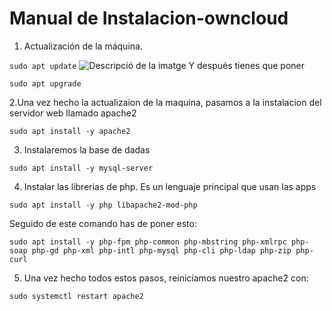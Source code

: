 # Manual de Instalacion-owncloud


1. Actualización de la máquina.

 ``
sudo apt update
``
<img src="imagen sudo apt update" alt="Descripció de la imatge">
Y después tienes que poner

``
sudo apt upgrade
``

2.Una vez hecho la actualizaion de la maquina, pasamos a la instalacion del servidor web llamado apache2

``
sudo apt install -y apache2
``

3. Instalaremos la base de dadas

``
sudo apt install -y mysql-server
``

4. Instalar las librerias de php. Es un lenguaje principal que usan las apps

``
sudo apt install -y php libapache2-mod-php
``

Seguido de este comando has de poner esto:

``
sudo apt install -y php-fpm php-common php-mbstring php-xmlrpc php-soap php-gd php-xml php-intl php-mysql php-cli php-ldap php-zip php-curl
``

5. Una vez hecho todos estos pasos, reiniciamos nuestro apache2 con:

``
sudo systemctl restart apache2
``
